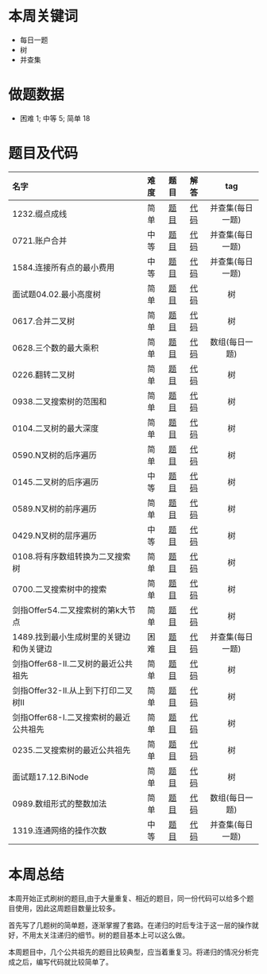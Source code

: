 <!--
 * @Description: 
 * @Autor: Au3C2
 * @Date: 2021-01-11 14:55:49
 * @LastEditors: Au3C2
 * @LastEditTime: 2021-01-25 16:40:55
-->
# 本周关键词

* 每日一题
* 树
* 并查集

# 做题数据

* 困难 1; 中等 5; 简单 18

# 题目及代码

|名字|难度|题目|解答|tag|
|:-|:-:|:-:|:-:|:-:|
|1232.缀点成线|简单|[题目](https://leetcode-cn.com/problems/check-if-it-is-a-straight-line/)|[代码](../Code/202101第3周/1232.缀点成线.py)|并查集(每日一题)
|0721.账户合并|中等|[题目](https://leetcode-cn.com/problems/accounts-merge/)|[代码](../Code/202101第3周/0721.账户合并.py)|并查集(每日一题)
|1584.连接所有点的最小费用|中等|[题目](https://leetcode-cn.com/problems/min-cost-to-connect-all-points/)|[代码](../Code/202101第3周/1584.连接所有点的最小费用.py)|并查集(每日一题)
|面试题04.02.最小高度树|简单|[题目](https://leetcode-cn.com/problems/minimum-height-tree-lcci/)|[代码](../Code/202101第3周/面试题04.02.最小高度树.py)|树
|0617.合并二叉树|简单|[题目](https://leetcode-cn.com/problems/树merge-two-binary-trees/)|[代码](../Code/202101第3周/0617.合并二叉树.py)|树
|0628.三个数的最大乘积|简单|[题目](https://leetcode-cn.com/problems/maximum-product-of-three-numbers/)|[代码](../Code/202101第3周/0628.三个数的最大乘积.py)|数组(每日一题)
|0226.翻转二叉树|简单|[题目](https://leetcode-cn.com/problems/invert-binary-tree/)|[代码](../Code/202101第3周/0226.翻转二叉树.py)|树
|0938.二叉搜索树的范围和|简单|[题目](https://leetcode-cn.com/problems/range-sum-of-bst/)|[代码](../Code/202101第3周/0938.二叉搜索树的范围和.py)|树
|0104.二叉树的最大深度|简单|[题目](https://leetcode-cn.com/problems/maximum-depth-of-binary-tree/)|[代码](../Code/202101第3周/0104.二叉树的最大深度.py)|树
|0590.N叉树的后序遍历|简单|[题目](https://leetcode-cn.com/problems/n-ary-tree-postorder-traversal/)|[代码](../Code/202101第3周/0590.N叉树的后序遍历.py)|树
|0145.二叉树的后序遍历|中等|[题目](https://leetcode-cn.com/problems/binary-tree-postorder-traversal/)|[代码](../Code/202101第3周/0145.二叉树的后序遍历.py)|树
|0589.N叉树的前序遍历|简单|[题目](https://leetcode-cn.com/problems/n-ary-tree-preorder-traversal/)|[代码](../Code/202101第3周/0589.N叉树的前序遍历.py)|树
|0429.N叉树的层序遍历|中等|[题目](https://leetcode-cn.com/problems/n-ary-tree-level-order-traversal/)|[代码](../Code/202101第3周/0429.N叉树的层序遍历.py)|树
|0108.将有序数组转换为二叉搜索树|简单|[题目](https://leetcode-cn.com/problems/convert-sorted-array-to-binary-search-tree/)|[代码](../Code/202101第3周/0108.将有序数组转换为二叉搜索树.py)|树
|0700.二叉搜索树中的搜索|简单|[题目](https://leetcode-cn.com/problems/search-in-a-binary-search-tree/)|[代码](../Code/202101第3周/0700.二叉搜索树中的搜索.py)|树
|剑指Offer54.二叉搜索树的第k大节点|简单|[题目](https://leetcode-cn.com/problems/er-cha-sou-suo-shu-de-di-kda-jie-dian-lcof/)|[代码](../Code/202101第3周/剑指Offer54.二叉搜索树的第k大节点.py)|树
|1489.找到最小生成树里的关键边和伪关键边|困难|[题目](https://leetcode-cn.com/problems/find-critical-and-pseudo-critical-edges-in-minimum-spanning-tree/)|[代码](../Code/202101第3周/1489.找到最小生成树里的关键边和伪关键边.py)|并查集(每日一题)
|剑指Offer68-II.二叉树的最近公共祖先|简单|[题目](https://leetcode-cn.com/problems/er-cha-shu-de-zui-jin-gong-gong-zu-xian-lcof/)|[代码](../Code/202101第3周/剑指Offer68-II.二叉树的最近公共祖先.py)|树
|剑指Offer32-II.从上到下打印二叉树II|简单|[题目](https://leetcode-cn.com/problems/cong-shang-dao-xia-da-yin-er-cha-shu-ii-lcof/)|[代码](../Code/202101第3周/剑指Offer32-II.从上到下打印二叉树II.py)|树
|剑指Offer68-I.二叉搜索树的最近公共祖先|简单|[题目](https://leetcode-cn.com/problems/er-cha-sou-suo-shu-de-zui-jin-gong-gong-zu-xian-lcof/)|[代码](../Code/202101第3周/剑指Offer68-I.二叉搜索树的最近公共祖先.py)|树
|0235.二叉搜索树的最近公共祖先|简单|[题目](https://leetcode-cn.com/problems/lowest-common-ancestor-of-a-binary-search-tree/)|[代码](../Code/202101第3周/0235.二叉搜索树的最近公共祖先.py)|树
|面试题17.12.BiNode|简单|[题目](https://leetcode-cn.com/problems/binode-lcci/)|[代码](../Code/202101第3周/面试题17.12.BiNode.py)|树
|0989.数组形式的整数加法|简单|[题目](https://leetcode-cn.com/problems/add-to-array-form-of-integer/)|[代码](../Code/202101第3周/0989.数组形式的整数加法.py)|数组(每日一题)
|1319.连通网络的操作次数|中等|[题目](https://leetcode-cn.com/problems/number-of-operations-to-make-network-connected/)|[代码](../Code/202101第3周/1319.连通网络的操作次数.py)|并查集(每日一题)


# 本周总结

本周开始正式刷树的题目,由于大量重复、相近的题目，同一份代码可以给多个题目使用，因此这周题目数量比较多。

首先写了几题树的简单题，逐渐掌握了套路。在递归的时后专注于这一层的操作就好，不用太关注递归的细节。树的题目基本上可以这么做。

本周题目中，几个公共祖先的题目比较典型，应当着重复习。将递归的情况分析完成之后，编写代码就比较简单了。
